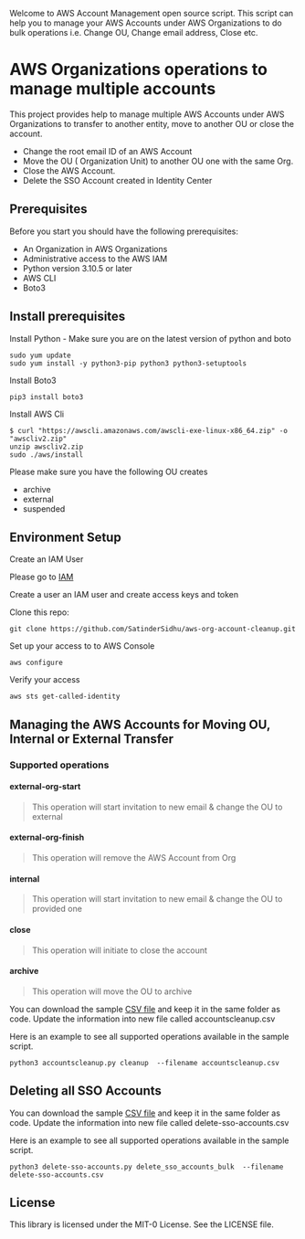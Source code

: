 Welcome to AWS Account Management open source script. This script can help you to manage your AWS Accounts under AWS Organizations to do bulk operations i.e. Change OU, Change email address, Close etc. 

# AWS Organizations operations to manage multiple accounts 
This project provides help to manage multiple AWS Accounts under AWS Organizations to transfer to another entity, move to another OU or close the account. 
*  Change the root email ID of an AWS Account 
*  Move the OU ( Organization Unit) to another OU one with the same Org.
*  Close the AWS Account. 
*  Delete the SSO Account created in Identity Center


## Prerequisites

Before you start you should have the following prerequisites:
  * An Organization in AWS Organizations
  * Administrative access to the AWS IAM 
  * Python version 3.10.5 or later
  * AWS CLI
  * Boto3


## Install prerequisites

Install Python - Make sure you are on the latest version of python and boto
```
sudo yum update
sudo yum install -y python3-pip python3 python3-setuptools
```
Install Boto3
```
pip3 install boto3
```
Install AWS Cli
```
$ curl "https://awscli.amazonaws.com/awscli-exe-linux-x86_64.zip" -o "awscliv2.zip"
unzip awscliv2.zip
sudo ./aws/install
```
Please make sure you have the following OU creates
* archive
* external
* suspended


## Environment Setup

Create an IAM User

Please go to [IAM](https://us-east-1.console.aws.amazon.com/iam)

Create a user an IAM user and create access keys and token 

Clone this repo:
```
git clone https://github.com/SatinderSidhu/aws-org-account-cleanup.git
```
Set up your access to to AWS Console
```
aws configure
```
Verify your access
```
aws sts get-called-identity
```


## Managing the AWS Accounts for Moving OU, Internal or External Transfer

### Supported operations
#### external-org-start
> This operation will start invitation to new email & change the OU to external 
#### external-org-finish
> This operation will remove the AWS Account from Org
#### internal
> This operation will start invitation to new email & change the OU to provided one
#### close
> This operation will initiate to close the account
#### archive
> This operation will move the OU to archive



You can download the sample [CSV file](/accountscleanup-sample.csv) and keep it in the same folder as code. Update the information into new file called accountscleanup.csv


Here is an example to see all supported operations available in the sample script.

```
python3 accountscleanup.py cleanup  --filename accountscleanup.csv
```


## Deleting all SSO Accounts 

You can download the sample [CSV file](/delete-sso-accounts-sample.csv) and keep it in the same folder as code. Update the information into new file called delete-sso-accounts.csv


Here is an example to see all supported operations available in the sample script.

```
python3 delete-sso-accounts.py delete_sso_accounts_bulk  --filename delete-sso-accounts.csv
```

## License

This library is licensed under the MIT-0 License. See the LICENSE file.

